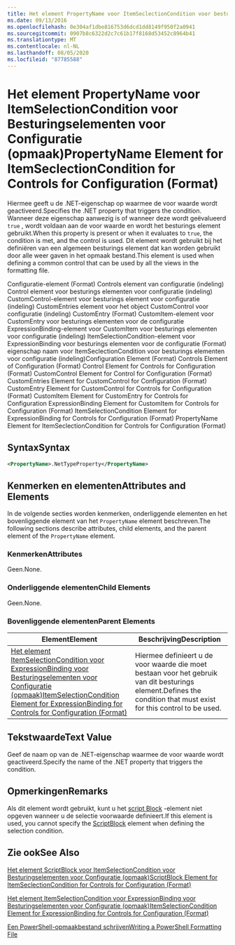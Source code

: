 ```yaml
---
title: Het element PropertyName voor ItemSeclectionCondition voor besturings elementen voor configuratie (indeling) | Microsoft Docs
ms.date: 09/13/2016
ms.openlocfilehash: 0e304af1dbe816753d6dcd1dd8149f950f2a0941
ms.sourcegitcommit: 0907b8c6322d2c7c61b17f8168d53452c8964b41
ms.translationtype: MT
ms.contentlocale: nl-NL
ms.lasthandoff: 08/05/2020
ms.locfileid: "87785588"
---
```

# <a name="propertyname-element-for-itemseclectioncondition-for-controls-for-configuration-format"></a><span data-ttu-id="df158-102">Het element PropertyName voor ItemSelectionCondition voor Besturingselementen voor Configuratie (opmaak)</span><span class="sxs-lookup"><span data-stu-id="df158-102">PropertyName Element for ItemSeclectionCondition for Controls for Configuration (Format)</span></span>

<span data-ttu-id="df158-103">Hiermee geeft u de .NET-eigenschap op waarmee de voor waarde wordt geactiveerd.</span><span class="sxs-lookup"><span data-stu-id="df158-103">Specifies the .NET property that triggers the condition.</span></span> <span data-ttu-id="df158-104">Wanneer deze eigenschap aanwezig is of wanneer deze wordt geëvalueerd `true` , wordt voldaan aan de voor waarde en wordt het besturings element gebruikt.</span><span class="sxs-lookup"><span data-stu-id="df158-104">When this property is present or when it evaluates to `true`, the condition is met, and the control is used.</span></span> <span data-ttu-id="df158-105">Dit element wordt gebruikt bij het definiëren van een algemeen besturings element dat kan worden gebruikt door alle weer gaven in het opmaak bestand.</span><span class="sxs-lookup"><span data-stu-id="df158-105">This element is used when defining a common control that can be used by all the views in the formatting file.</span></span>

<span data-ttu-id="df158-106">Configuratie-element (Format) Controls element van configuratie (indeling) Control element voor besturings elementen voor configuratie (indeling) CustomControl-element voor besturings element voor configuratie (indeling) CustomEntries element voor het object CustomControl voor configuratie (indeling) CustomEntry (Format) CustomItem-element voor CustomEntry voor besturings elementen voor de configuratie ExpressionBinding-element voor CustomItem voor besturings elementen voor configuratie (indeling) ItemSelectionCondition-element voor ExpressionBinding voor besturings elementen voor de configuratie (Format) eigenschap naam voor ItemSeclectionCondition voor besturings elementen voor configuratie (indeling)</span><span class="sxs-lookup"><span data-stu-id="df158-106">Configuration Element (Format) Controls Element of Configuration (Format) Control Element for Controls for Configuration (Format) CustomControl Element for Control for Configuration (Format) CustomEntries Element for CustomControl for Configuration (Format) CustomEntry Element for CustomControl for Controls for Configuration (Format) CustomItem Element for CustomEntry for Controls for Configuration ExpressionBinding Element for CustomItem for Controls for Configuration (Format) ItemSelectionCondition Element for ExpressionBinding for Controls for Configuration (Format) PropertyName Element for ItemSeclectionCondition for Controls for Configuration (Format)</span></span>

## <a name="syntax"></a><span data-ttu-id="df158-107">Syntax</span><span class="sxs-lookup"><span data-stu-id="df158-107">Syntax</span></span>

```xml
<PropertyName>.NetTypeProperty</PropertyName>
```

## <a name="attributes-and-elements"></a><span data-ttu-id="df158-108">Kenmerken en elementen</span><span class="sxs-lookup"><span data-stu-id="df158-108">Attributes and Elements</span></span>

<span data-ttu-id="df158-109">In de volgende secties worden kenmerken, onderliggende elementen en het bovenliggende element van het `PropertyName` element beschreven.</span><span class="sxs-lookup"><span data-stu-id="df158-109">The following sections describe attributes, child elements, and the parent element of the `PropertyName` element.</span></span>

### <a name="attributes"></a><span data-ttu-id="df158-110">Kenmerken</span><span class="sxs-lookup"><span data-stu-id="df158-110">Attributes</span></span>

<span data-ttu-id="df158-111">Geen.</span><span class="sxs-lookup"><span data-stu-id="df158-111">None.</span></span>

### <a name="child-elements"></a><span data-ttu-id="df158-112">Onderliggende elementen</span><span class="sxs-lookup"><span data-stu-id="df158-112">Child Elements</span></span>

<span data-ttu-id="df158-113">Geen.</span><span class="sxs-lookup"><span data-stu-id="df158-113">None.</span></span>

### <a name="parent-elements"></a><span data-ttu-id="df158-114">Bovenliggende elementen</span><span class="sxs-lookup"><span data-stu-id="df158-114">Parent Elements</span></span>

|<span data-ttu-id="df158-115">Element</span><span class="sxs-lookup"><span data-stu-id="df158-115">Element</span></span>|<span data-ttu-id="df158-116">Beschrijving</span><span class="sxs-lookup"><span data-stu-id="df158-116">Description</span></span>|
|-------------|-----------------|
|[<span data-ttu-id="df158-117">Het element ItemSelectionCondition voor ExpressionBinding voor Besturingselementen voor Configuratie (opmaak)</span><span class="sxs-lookup"><span data-stu-id="df158-117">ItemSelectionCondition Element for ExpressionBinding for Controls for Configuration (Format)</span></span>](./itemselectioncondition-element-for-expressionbinding-for-controls-for-configuration-format.md)|<span data-ttu-id="df158-118">Hiermee definieert u de voor waarde die moet bestaan voor het gebruik van dit besturings element.</span><span class="sxs-lookup"><span data-stu-id="df158-118">Defines the condition that must exist for this control to be used.</span></span>|

## <a name="text-value"></a><span data-ttu-id="df158-119">Tekstwaarde</span><span class="sxs-lookup"><span data-stu-id="df158-119">Text Value</span></span>

<span data-ttu-id="df158-120">Geef de naam op van de .NET-eigenschap waarmee de voor waarde wordt geactiveerd.</span><span class="sxs-lookup"><span data-stu-id="df158-120">Specify the name of the .NET property that triggers the condition.</span></span>

## <a name="remarks"></a><span data-ttu-id="df158-121">Opmerkingen</span><span class="sxs-lookup"><span data-stu-id="df158-121">Remarks</span></span>

<span data-ttu-id="df158-122">Als dit element wordt gebruikt, kunt u het [script Block](./scriptblock-element-for-itemseclectioncondition-for-controls-for-configuration-format.md) -element niet opgeven wanneer u de selectie voorwaarde definieert.</span><span class="sxs-lookup"><span data-stu-id="df158-122">If this element is used, you cannot specify the [ScriptBlock](./scriptblock-element-for-itemseclectioncondition-for-controls-for-configuration-format.md) element when defining the selection condition.</span></span>

## <a name="see-also"></a><span data-ttu-id="df158-123">Zie ook</span><span class="sxs-lookup"><span data-stu-id="df158-123">See Also</span></span>

[<span data-ttu-id="df158-124">Het element ScriptBlock voor ItemSelectionCondition voor Besturingselementen voor Configuratie (opmaak)</span><span class="sxs-lookup"><span data-stu-id="df158-124">ScriptBlock Element for ItemSeclectionCondition for Controls for Configuration (Format)</span></span>](./scriptblock-element-for-itemseclectioncondition-for-controls-for-configuration-format.md)

[<span data-ttu-id="df158-125">Het element ItemSelectionCondition voor ExpressionBinding voor Besturingselementen voor Configuratie (opmaak)</span><span class="sxs-lookup"><span data-stu-id="df158-125">ItemSelectionCondition Element for ExpressionBinding for Controls for Configuration (Format)</span></span>](./itemselectioncondition-element-for-expressionbinding-for-controls-for-configuration-format.md)

[<span data-ttu-id="df158-126">Een PowerShell-opmaakbestand schrijven</span><span class="sxs-lookup"><span data-stu-id="df158-126">Writing a PowerShell Formatting File</span></span>](./writing-a-powershell-formatting-file.md)
